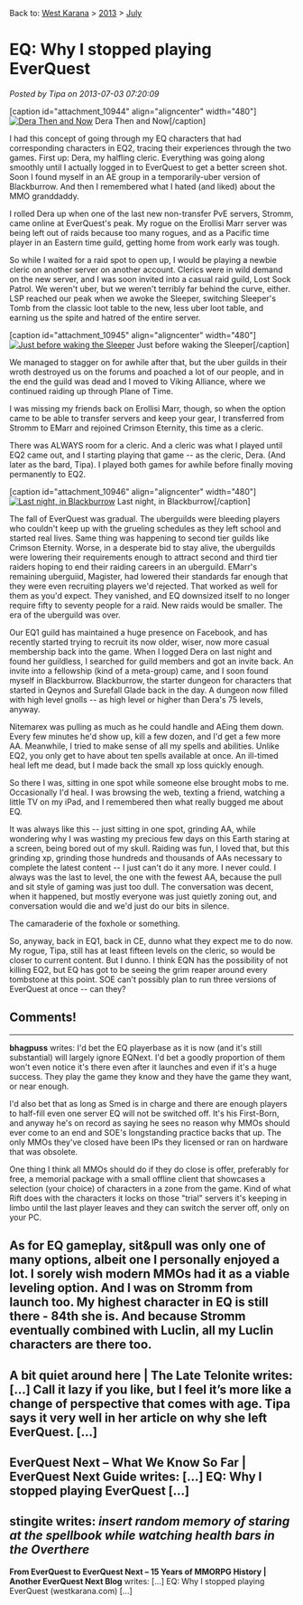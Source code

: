 Back to: [West Karana](/posts/westkarana.md) > [2013](/posts/2013/westkarana.md) > [July](./westkarana.md)
# EQ: Why I stopped playing EverQuest

*Posted by Tipa on 2013-07-03 07:20:09*

[caption id="attachment\_10944" align="aligncenter" width="480"][![Dera Then and Now](../../../uploads/2013/07/dera.png)](../../../uploads/2013/07/dera.png) Dera Then and Now[/caption]

I had this concept of going through my EQ characters that had corresponding characters in EQ2, tracing their experiences through the two games. First up: Dera, my halfling cleric. Everything was going along smoothly until I actually logged in to EverQuest to get a better screen shot. Soon I found myself in an AE group in a temporarily-uber version of Blackburrow. And then I remembered what I hated (and liked) about the MMO granddaddy.

I rolled Dera up when one of the last new non-transfer PvE servers, Stromm, came online at EverQuest's peak. My rogue on the Erollisi Marr server was being left out of raids because too many rogues, and as a Pacific time player in an Eastern time guild, getting home from work early was tough.

So while I waited for a raid spot to open up, I would be playing a newbie cleric on another server on another account. Clerics were in wild demand on the new server, and I was soon invited into a casual raid guild, Lost Sock Patrol. We weren't uber, but we weren't terribly far behind the curve, either. LSP reached our peak when we awoke the Sleeper, switching Sleeper's Tomb from the classic loot table to the new, less uber loot table, and earning us the spite and hatred of the entire server.

[caption id="attachment\_10945" align="aligncenter" width="480"][![Just before waking the Sleeper](../../../uploads/2013/07/08d8b230f806d06787f2792f3dd459db-480x384.jpg)](../../../uploads/2013/07/08d8b230f806d06787f2792f3dd459db.jpg) Just before waking the Sleeper[/caption]

We managed to stagger on for awhile after that, but the uber guilds in their wroth destroyed us on the forums and poached a lot of our people, and in the end the guild was dead and I moved to Viking Alliance, where we continued raiding up through Plane of Time.

I was missing my friends back on Erollisi Marr, though, so when the option came to be able to transfer servers and keep your gear, I transferred from Stromm to EMarr and rejoined Crimson Eternity, this time as a cleric.

There was ALWAYS room for a cleric. And a cleric was what I played until EQ2 came out, and I starting playing that game -- as the cleric, Dera. (And later as the bard, Tipa). I played both games for awhile before finally moving permanently to EQ2.

[caption id="attachment\_10946" align="aligncenter" width="480"][![Last night, in Blackburrow](../../../uploads/2013/07/eqgame-2013-07-03-00-08-33-62-480x270.jpg)](../../../uploads/2013/07/eqgame-2013-07-03-00-08-33-62.jpg) Last night, in Blackburrow[/caption]

The fall of EverQuest was gradual. The uberguilds were bleeding players who couldn't keep up with the grueling schedules as they left school and started real lives. Same thing was happening to second tier guilds like Crimson Eternity. Worse, in a desperate bid to stay alive, the uberguilds were lowering their requirements enough to attract second and third tier raiders hoping to end their raiding careers in an uberguild. EMarr's remaining uberguiid, Magister, had lowered their standards far enough that they were even recruiting players we'd rejected. That worked as well for them as you'd expect. They vanished, and EQ downsized itself to no longer require fifty to seventy people for a raid. New raids would be smaller. The era of the uberguild was over.

Our EQ1 guild has maintained a huge presence on Facebook, and has recently started trying to recruit its now older, wiser, now more casual membership back into the game. When I logged Dera on last night and found her guildless, I searched for guild members and got an invite back. An invite into a fellowship (kind of a meta-group) came, and I soon found myself in Blackburrow. Blackburrow, the starter dungeon for characters that started in Qeynos and Surefall Glade back in the day. A dungeon now filled with high level gnolls -- as high level or higher than Dera's 75 levels, anyway.

Nitemarex was pulling as much as he could handle and AEing them down. Every few minutes he'd show up, kill a few dozen, and I'd get a few more AA. Meanwhile, I tried to make sense of all my spells and abilities. Unlike EQ2, you only get to have about ten spells available at once. An ill-timed heal left me dead, but I made back the small xp loss quickly enough.

So there I was, sitting in one spot while someone else brought mobs to me. Occasionally I'd heal. I was browsing the web, texting a friend, watching a little TV on my iPad, and I remembered then what really bugged me about EQ.

It was always like this -- just sitting in one spot, grinding AA, while wondering why I was wasting my precious few days on this Earth staring at a screen, being bored out of my skull. Raiding was fun, I loved that, but this grinding xp, grinding those hundreds and thousands of AAs necessary to complete the latest content -- I just can't do it any more. I never could. I always was the last to level, the one with the fewest AA, because the pull and sit style of gaming was just too dull. The conversation was decent, when it happened, but mostly everyone was just quietly zoning out, and conversation would die and we'd just do our bits in silence.

The camaraderie of the foxhole or something.

So, anyway, back in EQ1, back in CE, dunno what they expect me to do now. My rogue, Tipa, still has at least fifteen levels on the cleric, so would be closer to current content. But I dunno. I think EQN has the possibility of not killing EQ2, but EQ has got to be seeing the grim reaper around every tombstone at this point. SOE can't possibly plan to run three versions of EverQuest at once -- can they?
## Comments!
---
**bhagpuss** writes: I'd bet the EQ playerbase as it is now (and it's still substantial) will largely ignore EQNext. I'd bet a goodly proportion of them won't even notice it's there even after it launches and even if it's a huge success. They play the game they know and they have the game they want, or near enough.

I'd also bet that as long as Smed is in charge and there are enough players to half-fill even one server EQ will not be switched off. It's his First-Born, and anyway he's on record as saying he sees no reason why MMOs should ever come to an end and SOE's longstanding practice backs that up. The only MMOs they've closed have been IPs they licensed or ran on hardware that was obsolete.

One thing I think all MMOs should do if they do close is offer, preferably for free, a memorial package with a small offline client that showcases a selection (your choice) of characters in a zone from the game. Kind of what Rift does with the characters it locks on those "trial" servers it's keeping in limbo until the last player leaves and they can switch the server off, only on your PC.

As for EQ gameplay, sit&pull was only one of many options, albeit one I personally enjoyed a lot. I sorely wish modern MMOs had it as a viable leveling option. And I was on Stromm from launch too. My highest character in EQ is still there - 84th she is. And because Stromm eventually combined with Luclin, all my Luclin characters are there too.
---
**A bit quiet around here | The Late Telonite** writes: [...] Call it lazy if you like, but I feel it’s more like a change of perspective that comes with age. Tipa says it very well in her article on why she left EverQuest. [...]
---
**EverQuest Next &#8211; What We Know So Far | EverQuest Next Guide** writes: [...] EQ: Why I stopped playing EverQuest [...]
---
**stingite** writes: *insert random memory of staring at the spellbook while watching health bars in the Overthere*
---
**From EverQuest to EverQuest Next &#8211; 15 Years of MMORPG History | Another EverQuest Next Blog** writes: [...] EQ: Why I stopped playing EverQuest (westkarana.com) [...]
